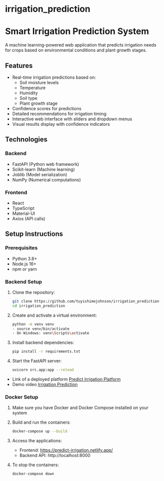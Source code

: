 # irrigation_prediction

# Smart Irrigation Prediction System

A machine learning-powered web application that predicts irrigation needs for crops based on environmental conditions and plant growth stages.

## Features

- Real-time irrigation predictions based on:
  - Soil moisture levels
  - Temperature
  - Humidity
  - Soil type
  - Plant growth stage
- Confidence scores for predictions
- Detailed recommendations for irrigation timing
- Interactive web interface with sliders and dropdown menus
- Visual results display with confidence indicators

## Technologies

### Backend

- FastAPI (Python web framework)
- Scikit-learn (Machine learning)
- Joblib (Model serialization)
- NumPy (Numerical computations)

### Frontend

- React
- TypeScript
- Material-UI
- Axios (API calls)

## Setup Instructions

### Prerequisites

- Python 3.8+
- Node.js 16+
- npm or yarn

### Backend Setup

1. Clone the repository:

   ```bash
   git clone https://github.com/tuyishimejohnson/irrigation_prediction.git
   cd irrigation_prediction
   ```

2. Create and activate a virtual environment:

   ```bash
   python -m venv venv
   - source venv/bin/activate
   - On Windows: venv\Scripts\activate
   ```

3. Install backend dependencies:

   ```bash
   pip install -r requirements.txt
   ```

4. Start the FastAPI server:
   ```bash
   uvicorn src.app:app --reload
   ```

- Link of a deployed platform
[Predict Irrigation Platform](https://predict-irrigation.netlify.app/)
- Demo video
[Irrigation Prediction](https://youtu.be/atCyGx0iLTs)

### Docker Setup

1. Make sure you have Docker and Docker Compose installed on your system

2. Build and run the containers:

   ```bash
   docker-compose up --build
   ```

3. Access the applications:

   - Frontend: https://predict-irrigation.netlify.app/
   - Backend API: http://localhost:8000

4. To stop the containers:
   ```bash
   docker-compose down
   ```
